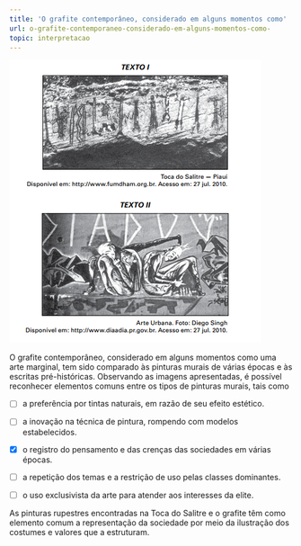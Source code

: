 ```yaml
---
title: 'O grafite contemporâneo, considerado em alguns momentos como'
url: o-grafite-contemporaneo-considerado-em-alguns-momentos-como-
topic: interpretacao
---
```



![](ff839ef8-101d-8862-2ed5-54a2d7cab006.png)

O grafite contemporâneo, considerado em alguns momentos como uma arte marginal, tem sido comparado às pinturas murais de várias épocas e às escritas pré-históricas. Observando as imagens apresentadas, é possível reconhecer elementos comuns entre os tipos de pinturas murais, tais como



- [ ] a preferência por tintas naturais, em razão de seu efeito estético.
- [ ] a inovação na técnica de pintura, rompendo com modelos estabelecidos.
- [x] o registro do pensamento e das crenças das sociedades em várias épocas.
- [ ] a repetição dos temas e a restrição de uso pelas classes dominantes.
- [ ] o uso exclusivista da arte para atender aos interesses da elite.


As pinturas rupestres encontradas na Toca do Salitre e o grafite têm como elemento comum a representação da sociedade por meio da ilustração dos costumes e valores que a estruturam.

